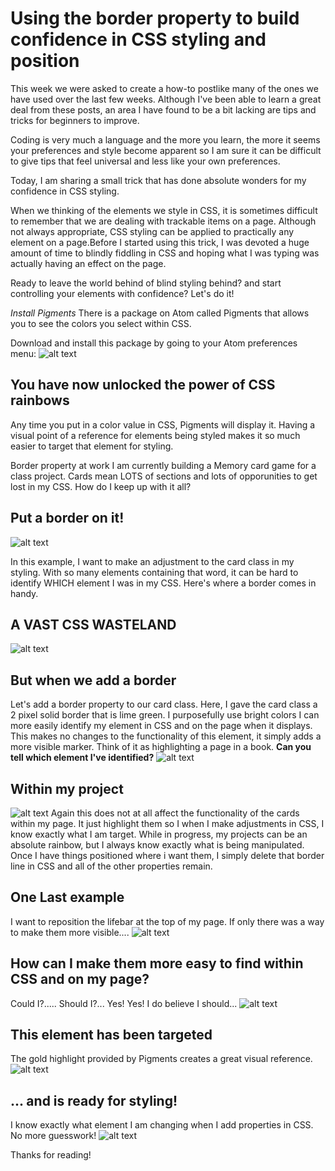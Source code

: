 Using the border property to build confidence in CSS styling and position
=============

This week we were asked to create a how-to postlike many of the ones we have used over the last few weeks.  Although I've been able to learn a great deal from these posts, an area I have found to be a bit lacking are tips and tricks for beginners to improve.

Coding is very much a language and the more you learn, the more it seems your preferences and style become apparent so I am sure it can be difficult to give tips that feel universal and less like your own preferences.

Today, I am sharing a small trick that has done absolute wonders for my confidence in CSS styling.  

When we thinking of the elements we style in CSS, it is sometimes difficult to remember that we are dealing with trackable items on a page.  Although not always appropriate, CSS styling can be applied to practically any element on a page.Before I started using this trick, I was devoted a huge amount of time to blindly fiddling in CSS and hoping what I was typing was actually having an effect on the page.

Ready to leave the world behind of blind styling behind? and start controlling your elements with confidence?  Let's do it!

*Install Pigments*
[](https://atom.io/packages/pigments)
There is a package on Atom called Pigments that allows you to see the colors you select within CSS.  

Download and install this package by going to your Atom preferences menu:
![alt text](http://i.imgur.com/cYoijh1.png "Logo Title Text 1")

## You have now unlocked the power of CSS rainbows
  Any time you put in a color value in CSS, Pigments will display it.  Having a visual point of a reference for elements being styled makes it so much easier to target that element for styling.

Border property at work
I am currently building a Memory card game for a class project.  Cards mean LOTS of sections and lots of opporunities to get lost in my CSS.  How do I keep up with it all?

## Put a border on it!

![alt text](http://i2.kym-cdn.com/photos/images/newsfeed/001/116/030/55f.gif "Put a Border on It!")

In this example, I want to make an adjustment to the card class in my styling.  With so many elements containing that word, it can be hard to identify WHICH element I was in my CSS.  Here's where a border comes in handy.  

## A VAST CSS WASTELAND
![alt text](http://i.imgur.com/jWMmsdI.png "CSS Wasteland!")

## But when we add a border
Let's add a border property to our card class.  Here, I gave the card class a 2 pixel solid border that is lime green.  I purposefully use bright colors I can more easily identify my element in CSS and on the page when it displays.  This makes no changes to the functionality of this element, it simply adds a more visible marker. Think of it as highlighting a page in a book.  **Can you tell which element I've identified?**
![alt text](http://i.imgur.com/n8EQMEY.png "I can see clearly now?!")

## Within my project
![alt text](http://i.imgur.com/DrKtd3o.png "I can see clearly now?!")
Again this does not at all affect the functionality of the cards within my page.  It just highlight them so I when I make adjustments in CSS, I know exactly what I am target.  While in progress, my projects can be an absolute rainbow, but I always know exactly what is being manipulated.  Once I have things positioned where i want them, I simply delete that border line in CSS and all of the other properties remain.

## One Last example
I want to reposition the lifebar at the top of my page.  If only there was a way to make them more visible....
![alt text](http://i.imgur.com/lS3hjQw.png "I can see clearly now?!")

## How can I make them more easy to find within CSS and on my page?
Could I?..... Should I?... Yes!  Yes!  I do believe I should...
![alt text](http://media2.giphy.com/media/i91Dq6aMKifRu/giphy.gif "DO IT")

## This element has been targeted
The gold highlight provided by Pigments creates a great visual reference.
![alt text](http://i.imgur.com/IAS0UGU.png "I can see clearly now?!")

## ... and is ready for styling!
I know exactly what element I am changing when I add properties in CSS.  No more guesswork!
![alt text](http://i.imgur.com/XQeQ4Su.png "I can see clearly now?!")

Thanks for reading!

